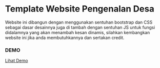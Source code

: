 <h1>Template Website Pengenalan Desa</h1>
<p>
  Website ini dibangun dengan menggunakan sentuhan bootstrap dan CSS sebagai dasar desainnya juga di tambah dengan sentuhan JS untuk fungsi didalamnya yang akan menambah kesan dinamis, silahkan kembangkan website ini jika anda membutuhkannya dan sertakan credit.
</p>

<h3>DEMO</h3>
<a href="https://dennystyawan71.github.io/sisfo_desa/">Lihat Demo</a>
